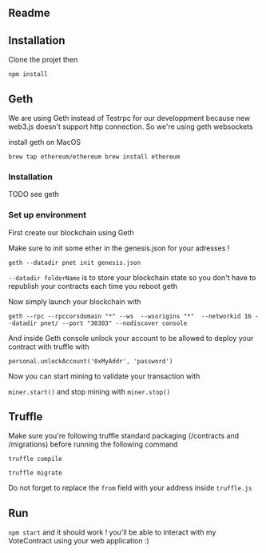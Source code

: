 ## Readme



## Installation

Clone the projet then

`npm install`


## Geth

We are using Geth instead of Testrpc for our developpment because new web3.js doesn't support http connection. So we're using geth websockets

install geth on MacOS

`brew tap ethereum/ethereum
 brew install ethereum`

### Installation

TODO see geth

### Set up environment

First create our blockchain using Geth

Make sure to init some ether in the genesis.json for your adresses !

`geth --datadir pnet init genesis.json`

`--datadir folderName` is to store your blockchain state so you don't have to republish your contracts each time you reboot geth

Now simply launch your blockchain with

`geth --rpc --rpccorsdomain "*" --ws  --wsorigins "*"  --networkid 16 --datadir pnet/ --port "30303" --nodiscover console`

And inside Geth console unlock your account to be allowed to deploy your contract with truffle with

`personal.unlockAccount('0xMyAddr', 'password')`

Now you can start mining to validate your transaction with

`miner.start()` and stop mining with `miner.stop()`

## Truffle

Make sure you're following truffle standard packaging (/contracts and /migrations) before running the following command

`truffle compile`

`truffle migrate`

Do not forget to replace the `from` field with your address inside `truffle.js`

## Run

`npm start` and it should work ! you'll be able to interact with my VoteContract using your web application :)